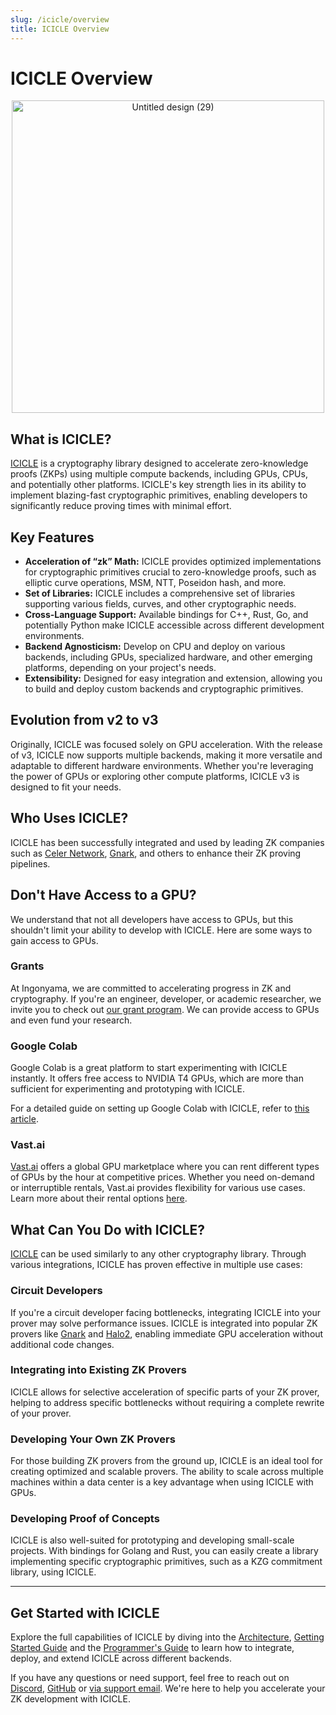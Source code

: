```yaml
---
slug: /icicle/overview
title: ICICLE Overview
---
```


# ICICLE Overview

<p align="center">
  <img src="https://github.com/user-attachments/assets/794c306a-b5fc-425c-8b1b-60b87aa12200" alt="Untitled design (29)" width="500"/>
</p>

## What is ICICLE?

[ICICLE](https://github.com/ingonyama-zk/icicle) is a cryptography library designed to accelerate zero-knowledge proofs (ZKPs) using multiple compute backends, including GPUs, CPUs, and potentially other platforms. ICICLE's key strength lies in its ability to implement blazing-fast cryptographic primitives, enabling developers to significantly reduce proving times with minimal effort.

## Key Features

- **Acceleration of “zk” Math:** ICICLE provides optimized implementations for cryptographic primitives crucial to zero-knowledge proofs, such as elliptic curve operations, MSM, NTT, Poseidon hash, and more.
- **Set of Libraries:** ICICLE includes a comprehensive set of libraries supporting various fields, curves, and other cryptographic needs.
- **Cross-Language Support:** Available bindings for C++, Rust, Go, and potentially Python make ICICLE accessible across different development environments.
- **Backend Agnosticism:** Develop on CPU and deploy on various backends, including GPUs, specialized hardware, and other emerging platforms, depending on your project's needs.
- **Extensibility:** Designed for easy integration and extension, allowing you to build and deploy custom backends and cryptographic primitives.

## Evolution from v2 to v3

Originally, ICICLE was focused solely on GPU acceleration. With the release of v3, ICICLE now supports multiple backends, making it more versatile and adaptable to different hardware environments. Whether you're leveraging the power of GPUs or exploring other compute platforms, ICICLE v3 is designed to fit your needs.

## Who Uses ICICLE?

ICICLE has been successfully integrated and used by leading ZK companies such as [Celer Network](https://github.com/celer-network), [Gnark](https://github.com/Consensys/gnark), and others to enhance their ZK proving pipelines.

## Don't Have Access to a GPU?

We understand that not all developers have access to GPUs, but this shouldn't limit your ability to develop with ICICLE. Here are some ways to gain access to GPUs.

### Grants

At Ingonyama, we are committed to accelerating progress in ZK and cryptography. If you're an engineer, developer, or academic researcher, we invite you to check out [our grant program](https://www.ingonyama.com/blog/icicle-for-researchers-grants-challenges). We can provide access to GPUs and even fund your research.

### Google Colab

Google Colab is a great platform to start experimenting with ICICLE instantly. It offers free access to NVIDIA T4 GPUs, which are more than sufficient for experimenting and prototyping with ICICLE.

For a detailed guide on setting up Google Colab with ICICLE, refer to [this article](./colab-instructions.md).

### Vast.ai

[Vast.ai](https://vast.ai/) offers a global GPU marketplace where you can rent different types of GPUs by the hour at competitive prices. Whether you need on-demand or interruptible rentals, Vast.ai provides flexibility for various use cases. Learn more about their rental options [here](https://vast.ai/faq#rental-types).

## What Can You Do with ICICLE?

[ICICLE](https://github.com/ingonyama-zk/icicle) can be used similarly to any other cryptography library. Through various integrations, ICICLE has proven effective in multiple use cases:

### Circuit Developers

If you're a circuit developer facing bottlenecks, integrating ICICLE into your prover may solve performance issues. ICICLE is integrated into popular ZK provers like [Gnark](https://github.com/Consensys/gnark) and [Halo2](https://github.com/zkonduit/halo2), enabling immediate GPU acceleration without additional code changes.

### Integrating into Existing ZK Provers

ICICLE allows for selective acceleration of specific parts of your ZK prover, helping to address specific bottlenecks without requiring a complete rewrite of your prover.

### Developing Your Own ZK Provers

For those building ZK provers from the ground up, ICICLE is an ideal tool for creating optimized and scalable provers. The ability to scale across multiple machines within a data center is a key advantage when using ICICLE with GPUs.

### Developing Proof of Concepts

ICICLE is also well-suited for prototyping and developing small-scale projects. With bindings for Golang and Rust, you can easily create a library implementing specific cryptographic primitives, such as a KZG commitment library, using ICICLE.

---

## Get Started with ICICLE

Explore the full capabilities of ICICLE by diving into the [Architecture](./arch_overview.md), [Getting Started Guide](./getting_started.md) and the [Programmer's Guide](./programmers_guide/general.md) to learn how to integrate, deploy, and extend ICICLE across different backends.

If you have any questions or need support, feel free to reach out on [Discord], [GitHub](https://github.com/ingonyama-zk) or [via support email][SupportEmail]. We're here to help you accelerate your ZK development with ICICLE.

[Discord]: https://discord.gg/6vYrE7waPj
[SupportEmail]: support@ingonyama.com
